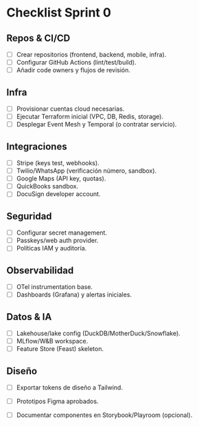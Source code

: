 # Checklist Sprint 0

## Repos & CI/CD
- [ ] Crear repositorios (frontend, backend, mobile, infra).
- [ ] Configurar GitHub Actions (lint/test/build).
- [ ] Añadir code owners y flujos de revisión.

## Infra
- [ ] Provisionar cuentas cloud necesarias.
- [ ] Ejecutar Terraform inicial (VPC, DB, Redis, storage).
- [ ] Desplegar Event Mesh y Temporal (o contratar servicio).

## Integraciones
- [ ] Stripe (keys test, webhooks).
- [ ] Twilio/WhatsApp (verificación número, sandbox).
- [ ] Google Maps (API key, quotas).
- [ ] QuickBooks sandbox.
- [ ] DocuSign developer account.

## Seguridad
- [ ] Configurar secret management.
- [ ] Passkeys/web auth provider.
- [ ] Políticas IAM y auditoría.

## Observabilidad
- [ ] OTel instrumentation base.
- [ ] Dashboards (Grafana) y alertas iniciales.

## Datos & IA
- [ ] Lakehouse/lake config (DuckDB/MotherDuck/Snowflake).
- [ ] MLflow/W&B workspace.
- [ ] Feature Store (Feast) skeleton.

## Diseño
- [ ] Exportar tokens de diseño a Tailwind.
- [ ] Prototipos Figma aprobados.
- [ ] Documentar componentes en Storybook/Playroom (opcional).

